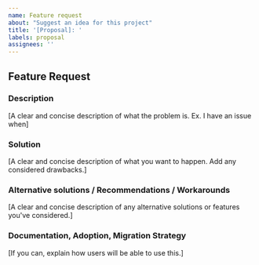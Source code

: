 ```yaml
---
name: Feature request
about: "Suggest an idea for this project"
title: '[Proposal]: '
labels: proposal
assignees: ''
---
```


## Feature Request

### Description

[A clear and concise description of what the problem is. Ex. I have an issue when]

### Solution

[A clear and concise description of what you want to happen. Add any considered drawbacks.]

### Alternative solutions / Recommendations / Workarounds

[A clear and concise description of any alternative solutions or features you've considered.]

### Documentation, Adoption, Migration Strategy
[If you can, explain how users will be able to use this.]